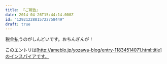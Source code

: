 ```yaml
---
title: 『ご報告』
date: 2014-04-26T15:44:14.000Z
id: "12921228815722758449"
draft: true
---
```

税金払うのがしんどいです。おちんぎんが！

このエントリは[http://ameblo.jp/yozawa-blog/entry-11834514071.html:title]のインスパイアです。
